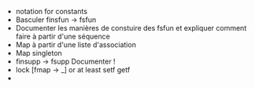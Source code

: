 - notation for constants
- Basculer finsfun -> fsfun
- Documenter les manières de constuire des fsfun et expliquer comment
   faire à partir d'une séquence
- Map à partir d'une liste d'association
- Map singleton
- finsupp -> fsupp Documenter !
- lock [fmap -> _] or at least setf getf
- 